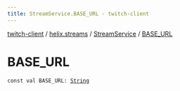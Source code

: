 ```yaml
---
title: StreamService.BASE_URL - twitch-client
---
```


[twitch-client](../../index.html) / [helix.streams](../index.html) / [StreamService](index.html) / [BASE_URL](./-b-a-s-e_-u-r-l.html)

# BASE_URL

`const val BASE_URL: `[`String`](https://kotlinlang.org/api/latest/jvm/stdlib/kotlin/-string/index.html)